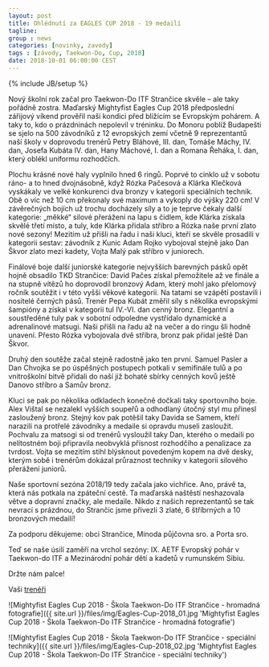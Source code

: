 ```yaml
---
layout: post
title: Ohlédnutí za EAGLES CUP 2018 - 19 medailí
tagline: 
group : news
categories: [novinky, zavody]
tags : [závody, Taekwon-Do, Cup, 2018]
date: 2018-10-01 06:00:00 CEST
---
```

{% include JB/setup %}

Nový školní rok začal pro Taekwon-Do ITF Strančice skvěle – ale taky pořádně zostra.
Maďarský Mightyfist Eagles Cup 2018 předposlední zářijový víkend prověřil naši kondici
před blížícím se Evropským pohárem. A taky to, kdo o prázdninách nepolevil v tréninku. Do
Monoru poblíž Budapešti se sjelo na 500 závodníků z 12 evropských zemí včetně 9
reprezentantů naší školy v doprovodu trenérů Petry Bláhové, III. dan, Tomáše Máchy, IV. dan,
Josefa Kubáta IV. dan, Hany Máchové, I. dan a Romana Řeháka, I. dan, který oblékl uniformu
rozhodčích.

Plochu krásné nové haly vyplnilo hned 6 ringů. Poprvé to cinklo už v sobotu ráno- a to hned
dvojnásobně, když Rózka Pačesová a Klárka Klečková vyskákaly ve velké konkurenci dva
bronzy v kategorii speciálních technik. Obě o víc než 10 cm překonaly své maximum a
vykoply do výšky 220 cm! V závěrečných bojích už trochu docházely síly a to je teprve
čekaly další kategorie: „měkké“ silové přerážení na lapu s čidlem, kde Klárka získala skvělé
třetí místo, a tuly, kde Klárka přidala stříbro a Rózka naše první zlato nové sezony!
Mezitím už přišli na řadu i naši kluci, kteří se skvěle prosadili v kategorii sestav: závodník z
Kunic Adam Rojko vybojoval stejně jako Dan Škvor zlato mezi kadety, Vojta Malý pak
stříbro v juniorech.

Finálové boje další juniorské kategorie nejvyšších barevných pásků opět hojně obsadilo TKD
Strančice: David Pačes získal přemožitele až ve finále a na stupně vítězů ho doprovodil
bronzový Adam, který mohl jako přelomový ročník soutěžit i v této vyšší věkové kategorii.
Na tatami se vzápětí postavili i nositelé černých pásů. Trenér Pepa Kubát změřil síly
s několika evropskými šampióny a získal v kategorii tul IV.-VI. dan cenný bronz.
Elegantní a soustředěné tuly pak v sobotní odpoledne vystřídalo dynamické a adrenalinové
matsugi. Naši přišli na řadu až na večer a do ringu šli hodně unavení. Přesto Rózka vybojovala
dvě stříbra, bronz pak přidal ještě Dan Škvor.

Druhý den soutěže začal stejně radostně jako ten první. Samuel Pasler a Dan Chvojka se po
úspěšných postupech potkali v semifinále tulů a po vnitroškolní bitvě přidali do naší již
bohaté sbírky cenných kovů ještě Danovo stříbro a Samův bronz.

Kluci se pak po několika odkladech konečně dočkali taky sportovního boje. Alex Vištal se
nezalekl vyšších soupeřů a odhodlaný útočný styl mu přinesl zasloužený bronz. Stejný kov
pak potěšil taky Davida se Samem, kteří narazili na protřelé závodníky a medaile si opravdu
museli zasloužit. Pochvalu za matsogi si od trenérů vysloužil taky Dan, kterého o medaili po
nelítostném boji připravila neobvyklá přísnost rozhodčího a penalizace za tvrdost.
Vojta se mezitím stihl blýsknout povedeným kopem na dvě desky, kterým sobě i trenérům
dokázal průraznost techniky v kategorii silového přerážení juniorů.

Naše sportovní sezóna 2018/19 tedy začala jako vichřice. Ano, právě ta, která nás potkala na
zpáteční cestě. Ta maďarská naštěstí neshazovala větve a dopravní značky, ale medaile. Nikdo
z našich reprezentantů se tak nevrací s prázdnou, do Strančic jsme přivezli 3 zlaté, 6
štříbrných a 10 bronzových medailí!

Za podporu děkujeme: obci Strančice, Minoda půjčovna sro. a Porta sro.

Teď se naše úsilí zaměří na vrchol sezóny: IX. AETF Evropský pohár v Taekwon-do ITF a
Mezinárodní pohár dětí a kadetů v rumunském Sibiu.

Držte nám palce!

Vaši [trenéři](/treneri)

![Mightyfist Eagles Cup 2018 - Škola Taekwon-Do ITF Strančice - hromadná fotografie]({{ site.url }}/files/img/Eagles-Cup-2018_01.jpg 'Mightyfist Eagles Cup 2018 - Škola Taekwon-Do ITF Strančice - hromadná fotografie')

![Mightyfist Eagles Cup 2018 - Škola Taekwon-Do ITF Strančice - speciální techniky]({{ site.url }}/files/img/Eagles-Cup-2018_02.jpg 'Mightyfist Eagles Cup 2018 - Škola Taekwon-Do ITF Strančice - speciální techniky')

[1]: http://taekwondo-strancice.cz/treneri/
